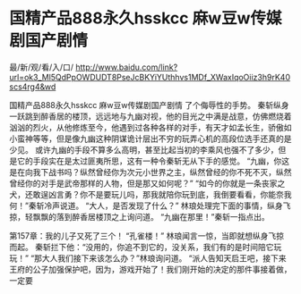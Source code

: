 # 国精产品888永久hsskcc 麻w豆w传媒剧国产剧情

最/新/观/看/入/口/ http://www.baidu.com/link?url=ok3_Ml5QdPpOWDUDT8PseJcBKYiYUthhvs1MDf_XWaxIqoOiiz3h9rK40scs4rg4&wd

国精产品888永久hsskcc 麻w豆w传媒剧国产剧情
了个侮辱性的手势。
    秦斩纵身一跃跳到醉香居的楼顶，远远地与九幽对视，他的目光之中满是战意，仿佛燃烧着汹汹的烈火，从他修炼至今，他遇到过各种各样的对手，有天才如孟长生，骄傲如小蛮神等等，但是像九幽这种阴谋诡计层出不穷的玩弄心机的高段位选手还真的是少见。
    或许九幽的手段不算多么高明，甚至比起当初的李乘风也强不了多少，但是它的手段实在是太过匪夷所思，这有一种令秦斩无从下手的感觉。
    “九幽，你这是在向我下战书吗？纵然曾经你为次元小世界之主，纵然曾经的你不死不灭，纵然曾经你的对手是武帝那样的人物，但是那又如何呢？”
    “如今的你就是一条丧家之犬，还敢逞凶言勇？你不是要玩儿吗，那我就陪你玩到底，我倒要看看，你能奈我何！”秦斩冷声说道。
    “大人，是否发现了什么？”
    林琅处理完下面的事情，纵身飞掠，轻飘飘的落到醉香居楼顶之上询问道。
    “九幽在那里！”秦斩一指点出。

第157章：我的儿子又死了三个！
    “孔雀楼！”
    林琅闻言一惊，当即就想纵身飞掠而起。
    秦斩拦下他：“没用的，你追不到它的，没关系，我们有的是时间陪它玩玩！”
    “那大人我们接下来该怎么办？”林琅询问道。
    “派人告知天启王吧，接下来王府的公子加强保护吧，因为，游戏开始了！我们刚开始的决定的那件事接着做，一定要
